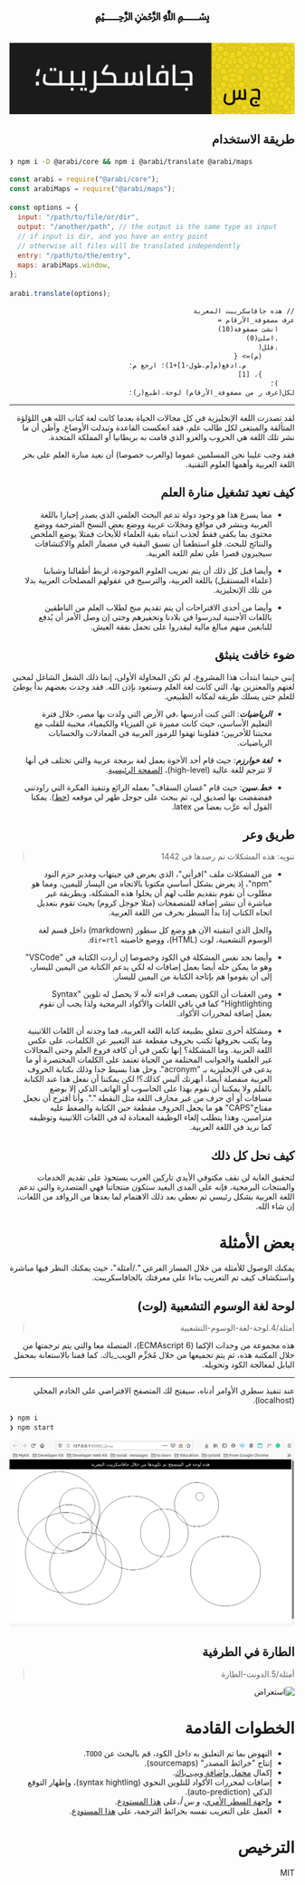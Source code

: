 <div dir=rtl>

<div align="center">

<h1>﷽</h1>

![شريط أيقوني - جافاسكريب بالعربي](أيقونة.png)
	
</div>


## طريقة الاستخدام

<div dir=ltr>

```bash
❯ npm i -D @arabi/core && npm i @arabi/translate @arabi/maps
```

```js
const arabi = require("@arabi/core");
const arabiMaps = require("@arabi/maps");

const options = {
  input: "/path/to/file/or/dir",
  output: "/another/path", // the output is the same type as input
  // if input is dir, and you have an entry point
  // otherwise all files will be translated independently
  entry: "/path/to/the/entry",
  maps: arabiMaps.window,
};

arabi.translate(options);
```

</div>

```جس
// هذه جافاسكريبت المعربة
عرف مصفوفة_الأرقام =
	انشئ مصفوفة(10)
	.املئ(0)
	.قلل(
		(م)=> {
			م.ادفع(م[م.طول-1]+1)؛ ارجع م؛
		}، [1]
	)؛
لكل(عرف ر من مصفوفة_الأرقام) لوحة.اطبع(ر)؛
```

----

لقد تصدرت اللغة الإنجليزية في كل مجالات الحياة بعدما كانت لغة كتاب الله هي اللؤلؤة المتألقة والمبتغى لكل طالب علم، فقد انعكست القاعدة وتبدلت الأوضاع. وأظن أن ما نشر تلك اللغة هي الحروب والغزو الذي قامت به بريطانيا أو المملكة المتحدة.

فقد وجب علينا نحن المسلمين عموما (والعرب خصوصا) أن نعيد منارة العلم على بحر اللغة العربية وأهمها العلوم التقنية.

## كيف نعيد تشغيل منارة العلم

- مما يسرع هذا هو وجود دولة تدعم البحث العلمي الذي يصدر إجبارا باللغة العربية وينشر في مواقع ومجلات عربية ووضع بعض النسخ المترجمة ووضع محتوى بما يكفي فقط لجذب انتباه بقية العلماء للأبحاث فمثلا يوضع الملخص والنتائج للبحث. فلو استطعنا أن نسبق البقية في مضمار العلم والاكتشافات سيجبرون قصرا على تعلم اللغة العربية.

- وأيضا قبل كل ذلك أن يتم تعريب العلوم الموجودة، لربط أطفالنا وشبابنا (علماء المستقبل) باللغة العربية، والترسيخ في عقولهم المصلحات العربية بدلا من تلك الإنجليزية.

- وأيضا من أحدى الاقتراحات أن يتم تقديم منح لطلاب العلم من الناطقين باللغات الأجنبية ليدرسوا في بلادنا وتحفيزهم وحتى إن وصل الأمر أن يُدفع للنابغين منهم مبالغ مالية ليقدروا على تحمل نفقة العيش.

## ضوء خافت ينبثق

إنني حينما ابتدأت هذا المشروع، لم تكن المحاولة الأولى، إنما ذلك الشغل الشاغل لمحبي لغتهم والمعتزين بها، التي كانت لغة العلم وستعود بإذن الله. فقد وجدت بعضهم بدأ يوطئ للعلم حتى يسلك طريقه لمكانه الطبيعي.

- _**الرياضيات**_: التي كنت أدرسها ،في الأرض التي ولدت بها مصر، خلال فترة التعليم الأساسي، حيث كانت مميزة عن الفيزياء والكيمياء، محببة للقلب مع محبتنا للأخريين؛ فقلوبنا تهفوا للرموز العربية في المعادلات والحسابات الرياضيات.

- _**لغة خوارزم**_: حيث قام أحد الأخوة بعمل لغة برمجة عربية والتي تختلف في أنها لا تترجم للغة عالية (high-level)، [الصفحة الرئيسية](https://alkhawarizm.org/).

- _**خط.سين**_: حيث قام "غسان السقاف" بعمله الرائع وتنفيذ الفكرة التي راودتني ففضفضت بها لصديق لي، ثم ببحث على جوجل ظهر لي موقعه ([خط](https://khatt.org/)). يمكنا القول أنه عرَّب بعضا من latex. 


## طريق وعر

> تنويه: هذه المشكلات تم رصدها في 1442

- من المشكلات ملف "اقرأني"، الذي يعرض في جيتهاب ومدير حزم النود "npm"، إذ يعرض بشكل أساسي مكتوبا بالاتجاه من اليسار لليمين، ومما هو مطلوب أن نقوم بتقديم طلب لهم أن يحلوا هذه المشكلة، وبطريقة غير مباشرة أن ننشر إضافة للمتصفحات (مثلا جوجل كروم) بحيث تقوم بتعديل اتجاه الكتاب إذا بدأ السطر بحرف من اللغة العربية.
  
  والحل الذي انتقيته الآن هو وضع كل سطور (markdown) داخل قسم لغة الوسوم التشعبية، لوت (HTML)، ووضع خاصيته `dir=rtl`.

- وأيضا نجد نفس المشكلة في الكود وخصوصا إن أردت الكتابة في "VSCode" وهو ما يمكن حله أيضا بعمل إضافات له لكي يدعم الكتابة من اليمين لليسار، إلى أن يقوموا هم بإتاحة الكتابة من اليمين لليسار.

- ومن العقبات أن الكون يصعب قراءته لأنه لا يحصل له تلوين "Syntax Hightlighting" كما في باقي اللغات والأكواد البرمجية ولذا يجب أن نقوم بعمل إضافة لمحررات الأكواد.

- ومشكلة أخرى تتعلق بطبيعة كتابة اللغة العربية، فما وجدته أن اللغات اللاتينية وما يكتب بحروفها تكتب بحروف مقطعة عند التعبير عن الكلمات، على عكس اللغة العربية. وما المشكلة؟ إنها تكمن في أن كافة فروع العلم وحتى المجالات غير العلمية والجوانب المختلفة من الحياة تعتمد على الكلمات المختصرة أو ما يدعى في الإنجليزية بـ "acronym". وحل هذا بسيط جدا وذلك بكتابة الحروف العربية منفصلة أيضا، أبهرتك أليس كذلك؟! لكن يمكننا أن نفعل هذا عند الكتابة بالقلم ولا يمكننا أن نقوم بهذا على الحاسوب أو الهاتف الذكي إلا بوضع مسافات أو أي حرف من غير محارف اللغة مثل النقطة ".". وأنا أقترح أن نجعل مفتاح"CAPS" هو ما يجعل الحروف مقطعة حين الكتابة والضغط عليه متزامنين، وهذا يتطلب إلغاء الوظيفة المعتادة له في اللغات اللاتينية وتوظيفه كما نريد في اللغة العربية.

## كيف نحل كل ذلك

لتحقيق الغاية لن نقف مكتوفي الأيدي تاركين الغرب يستحوذ على تقديم الخدمات والمنتجات البرمجية، فإنه على المدى البعيد ستكون منتجاتنا فهي المتصدرة والتي تدعم اللغة العربية بشكل رئيسي ثم نعطي بعد ذلك الاهتمام لما بعدها من الروافد من اللغات، إن شاء الله.

# بعض الأمثلة

يمكنك الوصول للأمثلة من خلال المسار الفرعي "./أمثلة"، حيث يمكنك النظر فيها مباشرة واستكشاف كيف تم التعريب بناءا على معرفتك بالجافاسكريبت.

## لوحة لغة الوسوم التشعبية (لوت)

> أمثلة/4.لوحة-لغة-الوسوم-التشعبية

هذه مجموعة من وحدات الإكما (ECMAscript 6)، المتصلة معا والتي يتم ترجمتها من خلال المكتبة هذه، ثم يتم تجميعها من خلال مُحَزِّم الويب_باك. كما قمنا بالاستعانة بمحمل البابل لمعالجة الكود وتحويله.

---------

عند تنفيذ سطري الأوامر أدناه، سيفتح لك المتصفح الافتراضي على الخادم المحلي (localhost).

<div dir=ltr>

```bash
❯ npm i
❯ npm start
```

</div>

![استعراض](أمثلة/4.لوحة-لغة-الوسوم-التشعبية/استعراض.png)

## الطارة في الطرفية

> أمثلة/5.الدونت-الطارة

![استعراض](أمثلة/5.الدونت-الطارة/استعراض.gif)

# الخطوات القادمة

- النهوض بما تم التعليق به داخل الكود، قم بالبحث عن `TODO`.
- إنتاج "خرائط المصدر" (sourcemaps).
- إكمال [محمل وإضافة ويب_باك](https://github.com/javascript-in-arabic/webpack-plugin.git).
- إضافات لمحررات الأكواد للتلوين النحوي (syntax hightling)، وإظهار التوقع الذكي (auto-prediction).
- [واجهة السطر الأمري](https://ar.wikipedia.org/wiki/%D9%88%D8%A7%D8%AC%D9%87%D8%A9_%D8%B3%D8%B7%D8%B1_%D8%A7%D9%84%D8%A3%D9%88%D8%A7%D9%85%D8%B1)، _و_ _س_ _أ_،على [هذا المستودع](https://github.com/javascript-in-arabic/cli.git).
- العمل على التعريب نفسه بخرائط الترجمة،  على [هذا المستودع](https://github.com/javascript-in-arabic/maps.git).

# الترخيص

MIT

</div>
